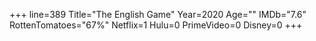 +++
line=389
Title="The English Game"
Year=2020
Age=""
IMDb="7.6"
RottenTomatoes="67%"
Netflix=1
Hulu=0
PrimeVideo=0
Disney=0
+++

